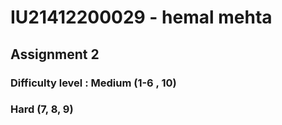 # IU21412200029  - hemal mehta 

## Assignment 2

### Difficulty level : Medium (1-6 , 10)
###                    Hard (7, 8, 9)
